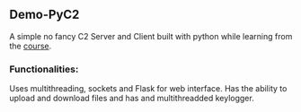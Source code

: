 ## Demo-PyC2
A simple no fancy C2 Server and Client built with python while learning from the [course](https://www.udemy.com/course/offensive-csharp/).
<br>
### Functionalities:
Uses multithreading, sockets and Flask for web interface. Has the ability to upload and download files and has and multithreadded keylogger.
